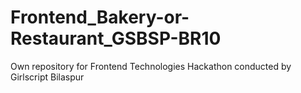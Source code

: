 # Frontend_Bakery-or-Restaurant_GSBSP-BR10
Own repository for Frontend Technologies Hackathon conducted by Girlscript Bilaspur
